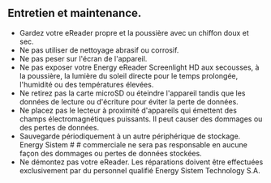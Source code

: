 ## Entretien et maintenance.

- Gardez votre eReader propre et la poussière avec un chiffon doux et sec.
- Ne pas utiliser de nettoyage abrasif ou corrosif.
- Ne pas peser sur l'écran de l'appareil.
- Ne pas exposer votre Energy eReader Screenlight HD aux secousses, à la poussière, la lumière du soleil directe pour le temps prolongée, l'humidité ou des températures élevées.
- Ne retirez pas la carte microSD ou éteindre l'appareil tandis que les données de lecture ou d'écriture pour éviter la perte de données.
- Ne placez pas le lecteur à proximité d'appareils qui émettent des champs électromagnétiques puissants. Il peut causer des dommages ou des pertes de données.
- Sauvegarde périodiquement à un autre périphérique de stockage. Energy Sistem # # commerciale ne sera pas responsable en aucune façon des dommages ou pertes de données stockées.
- Ne démontez pas votre eReader. Les réparations doivent être effectuées exclusivement par du personnel qualifié Energy Sistem Technology S.A.

